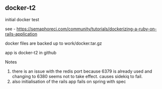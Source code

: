 ## docker-t2

initial docker test

see - https://semaphoreci.com/community/tutorials/dockerizing-a-ruby-on-rails-application

docker files are backed up to work/docker.tar.gz 

app is docker-t2 in github

Notes
1. there is an issue with the redis port because 6379 is already used and changing to 6380 seems not to take effect. causes sidekiq to fail.	
2. also initialisation of the rails app fails on spring with spec

